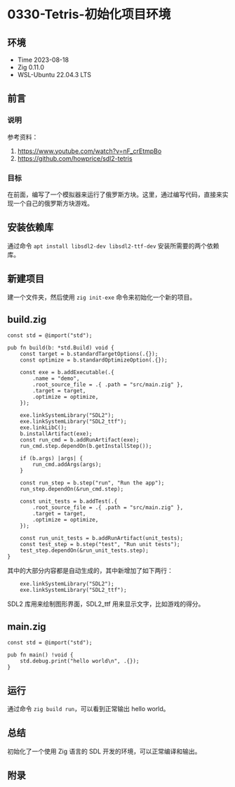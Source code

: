 # 0330-Tetris-初始化项目环境

## 环境

- Time 2023-08-18
- Zig 0.11.0
- WSL-Ubuntu 22.04.3 LTS

## 前言

### 说明

参考资料：

1. <https://www.youtube.com/watch?v=nF_crEtmpBo>
2. <https://github.com/howprice/sdl2-tetris>

### 目标

在前面，编写了一个模拟器来运行了俄罗斯方块。这里，通过编写代码，直接来实现一个自己的俄罗斯方块游戏。

## 安装依赖库

通过命令 `apt install libsdl2-dev libsdl2-ttf-dev` 安装所需要的两个依赖库。

## 新建项目

建一个文件夹，然后使用 `zig init-exe` 命令来初始化一个新的项目。

## build.zig

```zig
const std = @import("std");

pub fn build(b: *std.Build) void {
    const target = b.standardTargetOptions(.{});
    const optimize = b.standardOptimizeOption(.{});

    const exe = b.addExecutable(.{
        .name = "demo",
        .root_source_file = .{ .path = "src/main.zig" },
        .target = target,
        .optimize = optimize,
    });

    exe.linkSystemLibrary("SDL2");
    exe.linkSystemLibrary("SDL2_ttf");
    exe.linkLibC();
    b.installArtifact(exe);
    const run_cmd = b.addRunArtifact(exe);
    run_cmd.step.dependOn(b.getInstallStep());

    if (b.args) |args| {
        run_cmd.addArgs(args);
    }

    const run_step = b.step("run", "Run the app");
    run_step.dependOn(&run_cmd.step);

    const unit_tests = b.addTest(.{
        .root_source_file = .{ .path = "src/main.zig" },
        .target = target,
        .optimize = optimize,
    });

    const run_unit_tests = b.addRunArtifact(unit_tests);
    const test_step = b.step("test", "Run unit tests");
    test_step.dependOn(&run_unit_tests.step);
}
```

其中的大部分内容都是自动生成的，其中新增加了如下两行：

```zig
    exe.linkSystemLibrary("SDL2");
    exe.linkSystemLibrary("SDL2_ttf");
```

SDL2 库用来绘制图形界面，SDL2_ttf 用来显示文字，比如游戏的得分。

## main.zig

```zig
const std = @import("std");

pub fn main() !void {
    std.debug.print("hello world\n", .{});
}
```

## 运行

通过命令 `zig build run`，可以看到正常输出 hello world。

## 总结

初始化了一个使用 Zig 语言的 SDL 开发的环境，可以正常编译和输出。

## 附录
